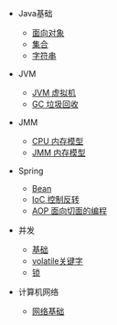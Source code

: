 
- Java基础
  - [面向对象](base/oop.md)
  - [集合](base/collection.md)
  - [字符串](base/string.md)
- JVM
  - [JVM 虚拟机](jvm/jvm.md)
  - [GC 垃圾回收](jvm/GC.md)
- JMM
  - [CPU 内存模型](jmm/cpu-cache.md)
  - [JMM 内存模型](jmm/jmm.md)
- Spring
  - [Bean](spring/Bean.md)
  - [IoC 控制反转](spring/IoC.md)
  - [AOP 面向切面的编程 ](spring/AOP.md)
- 并发
  - [基础](concurrent/base.md)
  - [volatile关键字](concurrent/volatile.md)
  - [锁](concurrent/lock.md)

- 计算机网络
  - [网络基础](network/base.md)